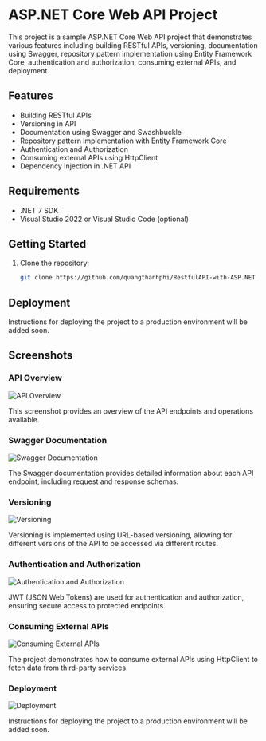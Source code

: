 # ASP.NET Core Web API Project

This project is a sample ASP.NET Core Web API project that demonstrates various features including building RESTful APIs, versioning, documentation using Swagger, repository pattern implementation using Entity Framework Core, authentication and authorization, consuming external APIs, and deployment.

## Features

- Building RESTful APIs
- Versioning in API
- Documentation using Swagger and Swashbuckle
- Repository pattern implementation with Entity Framework Core
- Authentication and Authorization
- Consuming external APIs using HttpClient
- Dependency Injection in .NET API
  
## Requirements

- .NET 7 SDK
- Visual Studio 2022 or Visual Studio Code (optional)

## Getting Started

1. Clone the repository:

   ```bash
   git clone https://github.com/quangthanhphi/RestfulAPI-with-ASP.NET

## Deployment
Instructions for deploying the project to a production environment will be added soon.

## Screenshots
### API Overview

![API Overview](images/api_overview.png)

This screenshot provides an overview of the API endpoints and operations available.

### Swagger Documentation

![Swagger Documentation](images/swagger_documentation.png)

The Swagger documentation provides detailed information about each API endpoint, including request and response schemas.

### Versioning

![Versioning](images/versioning.png)

Versioning is implemented using URL-based versioning, allowing for different versions of the API to be accessed via different routes.

### Authentication and Authorization

![Authentication and Authorization](images/authentication_authorization.png)

JWT (JSON Web Tokens) are used for authentication and authorization, ensuring secure access to protected endpoints.

### Consuming External APIs

![Consuming External APIs](images/consuming_external_apis.png)

The project demonstrates how to consume external APIs using HttpClient to fetch data from third-party services.

### Deployment

![Deployment](images/deployment.png)

Instructions for deploying the project to a production environment will be added soon.

